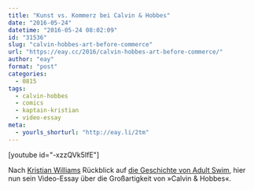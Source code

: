 ```yaml
---
title: "Kunst vs. Kommerz bei Calvin & Hobbes"
date: "2016-05-24"
datetime: "2016-05-24 08:02:09"
id: "31536"
slug: "calvin-hobbes-art-before-commerce"
url: "https://eay.cc/2016/calvin-hobbes-art-before-commerce/"
author: "eay"
format: "post"
categories:
  - 0815
tags:
  - calvin-hobbes
  - comics
  - kaptain-kristian
  - video-essay
meta:
  - yourls_shorturl: "http://eay.li/2tm"
---
```


\[youtube id="-xzzQVk5IfE"\]

Nach [Kristian Williams](https://twitter.com/kaptainkristian) Rückblick auf [die Geschichte von Adult Swim](https://eay.cc/2016/die-geschichte-von-adult-swim/), hier nun sein Video-Essay über die Großartigkeit von »Calvin & Hobbes«.
